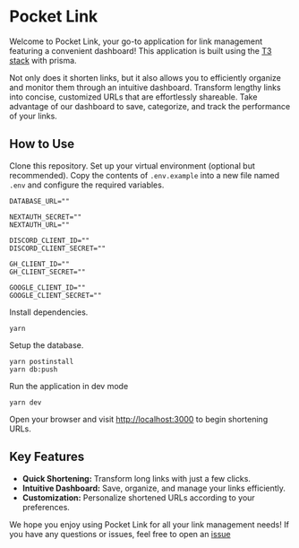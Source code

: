 # Pocket Link

Welcome to Pocket Link, your go-to application for link management featuring a convenient dashboard! This application is built using the [T3 stack](https://create.t3.gg/) with prisma.

Not only does it shorten links, but it also allows you to efficiently organize and monitor them through an intuitive dashboard. Transform lengthy links into concise, customized URLs that are effortlessly shareable. Take advantage of our dashboard to save, categorize, and track the performance of your links.

## How to Use

Clone this repository.
Set up your virtual environment (optional but recommended).
Copy the contents of `.env.example` into a new file named `.env` and configure the required variables.
```text
DATABASE_URL=""

NEXTAUTH_SECRET=""
NEXTAUTH_URL=""

DISCORD_CLIENT_ID=""
DISCORD_CLIENT_SECRET=""

GH_CLIENT_ID=""
GH_CLIENT_SECRET=""

GOOGLE_CLIENT_ID=""
GOOGLE_CLIENT_SECRET=""
```

Install dependencies.
```shell_script
yarn
```
Setup the database.
```shell_script
yarn postinstall
yarn db:push
```
Run the application in dev mode
```shell_script
yarn dev
```
Open your browser and visit [http://localhost:3000](http://localhost:3000) to begin shortening URLs.

## Key Features

- **Quick Shortening:** Transform long links with just a few clicks.
- **Intuitive Dashboard:** Save, organize, and manage your links efficiently.
- **Customization:** Personalize shortened URLs according to your preferences.

We hope you enjoy using Pocket Link for all your link management needs! If you have any questions or issues, feel free to open an [issue](https://github.com/velascoandres/pocket-link/issues)
